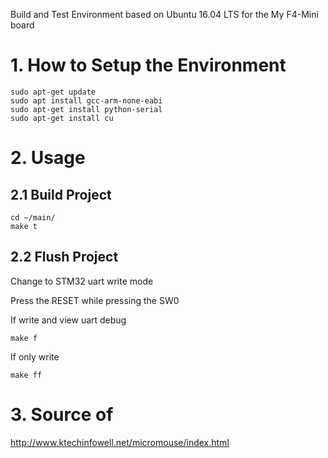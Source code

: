 Build and Test Environment based on Ubuntu 16.04 LTS for the My F4-Mini board

# 1. How to Setup the Environment
	sudo apt-get update
	sudo apt install gcc-arm-none-eabi
	sudo apt-get install python-serial
	sudo apt-get install cu
# 2. Usage
## 2.1 Build Project
	cd ~/main/
	make t
## 2.2 Flush Project
Change to STM32 uart write mode

Press the RESET while pressing the SW0

If write and view uart debug

	make f

If only write

	make ff

# 3. Source of
http://www.ktechinfowell.net/micromouse/index.html
